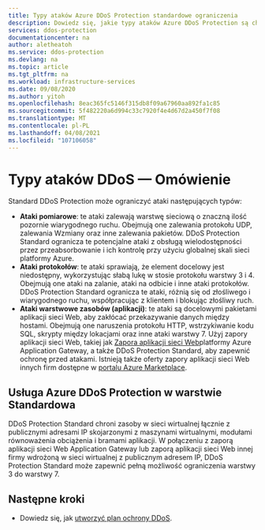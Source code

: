 ```yaml
---
title: Typy ataków Azure DDoS Protection standardowe ograniczenia
description: Dowiedz się, jakie typy ataków Azure DDoS Protection są chronione przez Standard.
services: ddos-protection
documentationcenter: na
author: aletheatoh
ms.service: ddos-protection
ms.devlang: na
ms.topic: article
ms.tgt_pltfrm: na
ms.workload: infrastructure-services
ms.date: 09/08/2020
ms.author: yitoh
ms.openlocfilehash: 8eac365fc5146f315db8f09a67960aa892fa1c85
ms.sourcegitcommit: 5f482220a6d994c33c7920f4e4d67d2a450f7f08
ms.translationtype: MT
ms.contentlocale: pl-PL
ms.lasthandoff: 04/08/2021
ms.locfileid: "107106058"
---
```

# <a name="types-of-ddos-attacks-overview"></a>Typy ataków DDoS — Omówienie

Standard DDoS Protection może ograniczyć ataki następujących typów:

- **Ataki pomiarowe**: te ataki zalewają warstwę sieciową o znaczną ilość pozornie wiarygodnego ruchu. Obejmują one zalewania protokołu UDP, zalewania Wzmiany oraz inne zalewania pakietów. DDoS Protection Standard ogranicza te potencjalne ataki z obsługą wielodostępności przez przeabsorbowanie i ich kontrolę przy użyciu globalnej skali sieci platformy Azure.
- **Ataki protokołów**: te ataki sprawiają, że element docelowy jest niedostępny, wykorzystując słabą lukę w stosie protokołu warstwy 3 i 4. Obejmują one ataki na zalanie, ataki na odbicie i inne ataki protokołów. DDoS Protection Standard ogranicza te ataki, różnią się od złośliwego i wiarygodnego ruchu, współpracując z klientem i blokując złośliwy ruch. 
- **Ataki warstwowe zasobów (aplikacji)**: te ataki są docelowymi pakietami aplikacji sieci Web, aby zakłócać przekazywanie danych między hostami. Obejmują one naruszenia protokołu HTTP, wstrzykiwanie kodu SQL, skrypty między lokacjami oraz inne ataki warstwy 7. Użyj zapory aplikacji sieci Web, takiej jak [Zapora aplikacji sieci Web](../web-application-firewall/ag/ag-overview.md?toc=%2fazure%2fvirtual-network%2ftoc.json)platformy Azure Application Gateway, a także DDoS Protection Standard, aby zapewnić ochronę przed atakami. Istnieją także oferty zapory aplikacji sieci Web innych firm dostępne w [portalu Azure Marketplace](https://azuremarketplace.microsoft.com/marketplace/apps?page=1&search=web%20application%20firewall).

## <a name="azure-ddos-protection-standard"></a>Usługa Azure DDoS Protection w warstwie Standardowa

DDoS Protection Standard chroni zasoby w sieci wirtualnej łącznie z publicznymi adresami IP skojarzonymi z maszynami wirtualnymi, modułami równoważenia obciążenia i bramami aplikacji. W połączeniu z zaporą aplikacji sieci Web Application Gateway lub zaporą aplikacji sieci Web innej firmy wdrożoną w sieci wirtualnej z publicznym adresem IP, DDoS Protection Standard może zapewnić pełną możliwość ograniczenia warstwy 3 do warstwy 7.

## <a name="next-steps"></a>Następne kroki

- Dowiedz się, jak [utworzyć plan ochrony DDoS](manage-ddos-protection.md).